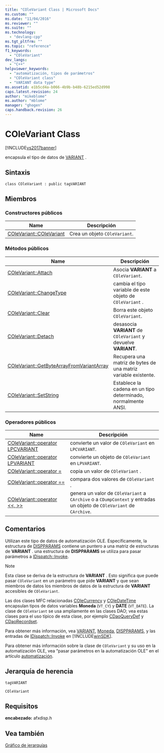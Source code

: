 ```yaml
---
title: "COleVariant Class | Microsoft Docs"
ms.custom: ""
ms.date: "11/04/2016"
ms.reviewer: ""
ms.suite: ""
ms.technology: 
  - "devlang-cpp"
ms.tgt_pltfrm: ""
ms.topic: "reference"
f1_keywords: 
  - "COleVariant"
dev_langs: 
  - "C++"
helpviewer_keywords: 
  - "automatización, tipos de parámetros"
  - "COleVariant class"
  - "VARIANT data type"
ms.assetid: e1b5cd4a-b066-4b9b-b48b-6215ed52d998
caps.latest.revision: 24
author: "mikeblome"
ms.author: "mblome"
manager: "ghogen"
caps.handback.revision: 26
---
```

# COleVariant Class
[!INCLUDE[vs2017banner](../../assembler/inline/includes/vs2017banner.md)]

encapsula el tipo de datos de [VARIANT](http://msdn.microsoft.com/es-es/e305240e-9e11-4006-98cc-26f4932d2118) .  
  
## Sintaxis  
  
```  
class COleVariant : public tagVARIANT  
```  
  
## Miembros  
  
### Constructores públicos  
  
|Name|Descripción|  
|----------|-----------------|  
|[COleVariant::COleVariant](../Topic/COleVariant::COleVariant.md)|Crea un objeto `COleVariant`.|  
  
### Métodos públicos  
  
|Name|Descripción|  
|----------|-----------------|  
|[COleVariant::Attach](../Topic/COleVariant::Attach.md)|Asocia **VARIANT** a `COleVariant`.|  
|[COleVariant::ChangeType](../Topic/COleVariant::ChangeType.md)|cambia el tipo variable de este objeto de `COleVariant` .|  
|[COleVariant::Clear](../Topic/COleVariant::Clear.md)|Borra este objeto `COleVariant`.|  
|[COleVariant::Detach](../Topic/COleVariant::Detach.md)|desasocia **VARIANT** de `COleVariant` y devuelve **VARIANT**.|  
|[COleVariant::GetByteArrayFromVariantArray](../Topic/COleVariant::GetByteArrayFromVariantArray.md)|Recupera una matriz de bytes de una matriz variable existente.|  
|[COleVariant::SetString](../Topic/COleVariant::SetString.md)|Establece la cadena en un tipo determinado, normalmente ANSI.|  
  
### Operadores públicos  
  
|Name|Descripción|  
|----------|-----------------|  
|[COleVariant::operator LPCVARIANT](../Topic/COleVariant::operator%20LPCVARIANT.md)|convierte un valor de `COleVariant` en `LPCVARIANT`.|  
|[COleVariant::operator LPVARIANT](../Topic/COleVariant::operator%20LPVARIANT.md)|convierte un objeto de `COleVariant` en `LPVARIANT`.|  
|[COleVariant::operator \=](../Topic/COleVariant::operator%20=.md)|copia un valor de `COleVariant` .|  
|[COleVariant::operator \=\=](../Topic/COleVariant::operator%20==.md)|compara dos valores de `COleVariant` .|  
|[COleVariant::operator \<\<, \>\>](../Topic/COleVariant::operator%20%3C%3C,%20%3E%3E.md)|genera un valor de `COleVariant` a `CArchive` o a `CDumpContext` y entradas un objeto de `COleVariant` de `CArchive`.|  
  
## Comentarios  
 Utilizan este tipo de datos de automatización OLE.  Específicamente, la estructura de [DISPPARAMS](http://msdn.microsoft.com/es-es/a16e5a21-766e-4287-b039-13429aa78f8b) contiene un puntero a una matriz de estructuras de **VARIANT** .  una estructura de **DISPPARAMS** se utiliza para pasar parámetros a [IDispatch::Invoke](http://msdn.microsoft.com/es-es/964ade8e-9d8a-4d32-bd47-aa678912a54d).  
  
> [!NOTE]
>  Esta clase se deriva de la estructura de **VARIANT** .  Esto significa que puede pasar `COleVariant` en un parámetro que pide **VARIANT** y que sean miembros de datos los miembros de datos de la estructura de **VARIANT** accesibles de `COleVariant`.  
  
 Las dos clases MFC relacionadas [COleCurrency](../../mfc/reference/colecurrency-class.md) y [COleDateTime](../../atl-mfc-shared/reference/coledatetime-class.md) encapsulan tipos de datos variables **Moneda** \(`VT_CY`\) y **DATE** \(`VT_DATE`\).  La clase de `COleVariant` se usa ampliamente en las clases DAO; vea estas clases para el uso típico de esta clase, por ejemplo [CDaoQueryDef](../../mfc/reference/cdaoquerydef-class.md) y [CDaoRecordset](../../mfc/reference/cdaorecordset-class.md).  
  
 Para obtener más información, vea [VARIANT](http://msdn.microsoft.com/es-es/e305240e-9e11-4006-98cc-26f4932d2118), [Moneda](http://msdn.microsoft.com/es-es/5e81273c-7289-45c7-93c0-32c1553f708e), [DISPPARAMS](http://msdn.microsoft.com/es-es/a16e5a21-766e-4287-b039-13429aa78f8b), y las entradas de [IDispatch::Invoke](http://msdn.microsoft.com/es-es/964ade8e-9d8a-4d32-bd47-aa678912a54d) en [!INCLUDE[winSDK](../../atl/includes/winsdk_md.md)].  
  
 Para obtener más información sobre la clase de `COleVariant` y su uso en la automatización OLE, vea “pasar parámetros en la automatización OLE” en el artículo [automatización](../../mfc/automation.md).  
  
## Jerarquía de herencia  
 `tagVARIANT`  
  
 `COleVariant`  
  
## Requisitos  
 **encabezado:** afxdisp.h  
  
## Vea también  
 [Gráfico de jerarquías](../../mfc/hierarchy-chart.md)